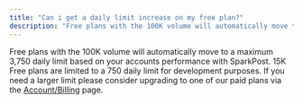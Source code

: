 ```yaml
---
title: "Can i get a daily limit increase on my free plan?"
description: "Free plans with the 100K volume will automatically move to a maximum 3,750 daily limit based on your accounts performance with SparkPost."
---
```


Free plans with the 100K volume will automatically move to a maximum 3,750 daily limit based on your accounts performance with SparkPost. 
15K Free plans are limited to a 750 daily limit for development purposes. If you need a larger limit please consider upgrading to one of our paid plans via the [Account/Billing](https://app.sparkpost.com/account/billing) page.
